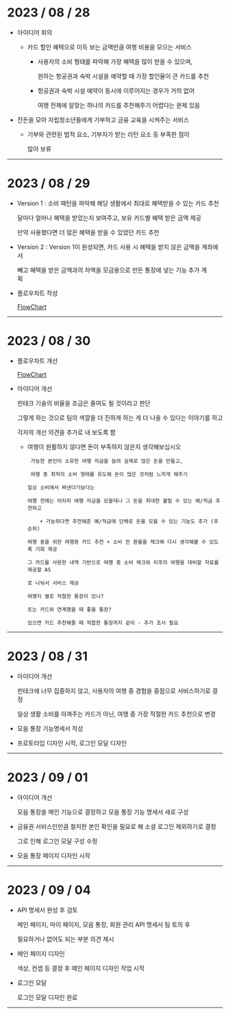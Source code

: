 # 2023 / 08 / 28

- 아이디어 회의
  
  - 카드 할인 혜택으로 이득 보는 금액만큼 여행 비용을 모으는 서비스
    
    - 사용자의 소비 형태를 파악해 가장 혜택을 많이 받을 수 있으며,
      
      원하는 항공권과 숙박 시설을 예약할 때 가장 할인율이 큰 카드를 추천
    
    - 항공권과 숙박 시설 예약이 동시에 이루어지는 경우가 거의 없어
      
      여행 전체에 알맞는 하나의 카드를 추천해주기 어렵다는 문제 있음

- 잔돈을 모아 자립청소년들에게 기부하고 금융 교육을 시켜주는 서비스
  
  - 기부와 관련된 법적 요소, 기부자가 받는 리턴 요소 등 부족한 점이
    
    많아 보류

---

# 2023 / 08 / 29

- Version 1 : 소비 패턴을 파악해 해당 생활에서 최대로 혜택받을 수 있는 카드 추천
  
  달마다 얼마나 혜택을 받았는지 보여주고, 보유 카드별 혜택 받은 금액 제공
  
  만약 사용했다면 더 많은 혜택을 받을 수 있었던 카드 추천

- Version 2 : Version 1이 완성되면, 카드 사용 시 혜택을 받지 않은 금액을 계좌에서 
  
  빼고 혜택을 받은 금액과의 차액을 모금용으로 만든 통장에 넣는 기능 추가 계획        

- 플로우차트 작성
  
  [FlowChart](https://www.notion.so/1597456012a84ba08919fbd23f340e74)

---

# 2023 / 08 / 30

- 플로우차트 개선
  
  [FlowChart](https://www.notion.so/1597456012a84ba08919fbd23f340e74)

- 아이디어 개선
  
  핀테크 기술의 비율을 조금은 줄여도 될 것이라고 판단
  
  그렇게 하는 것으로 팀의 색깔을 더 진하게 하는 게 더 나을 수 있다는 이야기를 하고
  
  각자의 개선 의견을 추가로 내 보도록 함
  
  - 여행이 원활하지 않다면 돈이 부족하지 않은지 생각해보십시오
    
    ```
     가능한 본인이 소유한 여행 자금을 늘려 실제로 많은 돈을 만들고,
    
     여행 중 최적의 소비 형태를 유도해 돈이 많은 것처럼 느끼게 해주기
    
    일상 소비에서 짜낸다기보다는
    
    여행 전에는 어차피 여행 자금을 모을테니 그 돈을 최대한 불릴 수 있는 예/적금 추천하고
    
        + 가능하다면 추천해준 예/적금에 단체로 돈을 모을 수 있는 기능도 추가 (후순위)
    
    여행 중을 위한 여행용 카드 추천 + 소비 전 환율을 체크해 다시 생각해볼 수 있도록 기회 제공
    
    그 카드를 사용한 내역 기반으로 여행 중 소비 체크와 이후의 여행을 대비할 자료를 제공할 AS
    
    로 나눠서 서비스 제공
    
    여행지 별로 적절한 통장이 있나?
    
    또는 카드와 연계했을 때 좋을 통장?
    
    있으면 카드 추천해줄 때 적합한 통장까지 같이 - 추가 조사 필요
    ```

---

# 2023 / 08 / 31

- 아이디어 개선
  
  핀테크에 너무 집중하지 않고, 사용자의 여행 중 경험을 중점으로 서비스하기로 결정
  
  일상 생활 소비를 아껴주는 카드가 아닌, 여행 중 가장 적절한 카드 추천으로 변경

- 모음 통장 기능명세서 작성

- 프로토타입 디자인 시작, 로그인 모달 디자인

---

# 2023 / 09 / 01

- 아이디어 개선
  
  모음 통장을 메인 기능으로 결정하고 모음 통장 기능 명세서 새로 구성

- 금융권 서비스인만큼 철저한 본인 확인을 필요로 해 소셜 로그인 제외하기로 결정
  
  그로 인해 로그인 모달 구성 수정

- 모음 통장 페이지 디자인 시작

---

# 2023 / 09 / 04

- API 명세서 완성 후 검토
  
  메인 페이지, 마이 페이지, 모음 통장, 회원 관리 API 명세서 팀 토의 후
  
  필요하거나 없어도 되는 부분 의견 제시



- 메인 페이지 디자인
  
  색상, 컨셉 등 결정 후 메인 페이지 디자인 작업 시작



- 로그인 모달
  
  로그인 모달 디자인 완료

---
